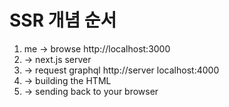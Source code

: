 # SSR 개념 순서

1.  me -> browse http://localhost:3000
2.  -> next.js server
3.  -> request graphql http://server localhost:4000
4.  -> building the HTML
5.  -> sending back to your browser
